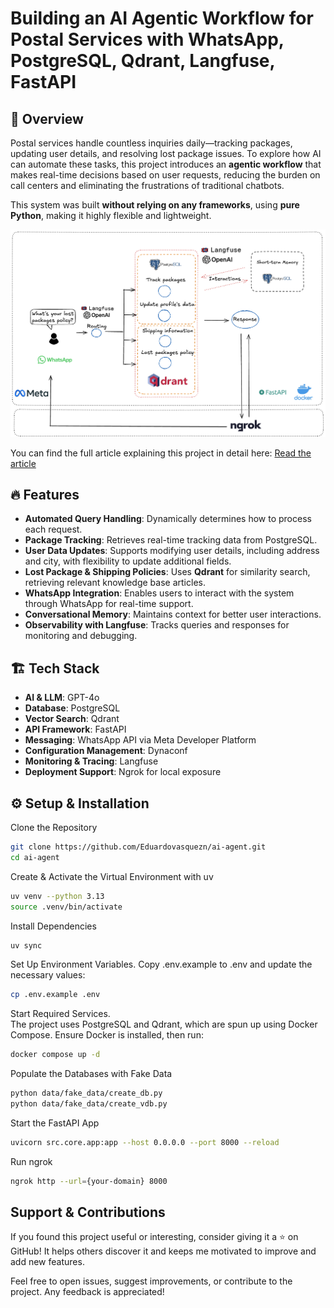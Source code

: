 # Building an AI Agentic Workflow for Postal Services with WhatsApp, PostgreSQL, Qdrant, Langfuse, FastAPI

## 📌 Overview
Postal services handle countless inquiries daily—tracking packages, updating user details, and resolving lost package issues. To explore how AI can automate these tasks, this project introduces an **agentic workflow** that makes real-time decisions based on user requests, reducing the burden on call centers and eliminating the frustrations of traditional chatbots.

This system was built **without relying on any frameworks**, using **pure Python**, making it highly flexible and lightweight.

![Agentic Workflow Diagram](media/diagram.png)

You can find the full article explaining this project in detail here: [Read the article](YOUR_ARTICLE_LINK_HERE)


## 🔥 Features
- **Automated Query Handling**: Dynamically determines how to process each request.
- **Package Tracking**: Retrieves real-time tracking data from PostgreSQL.
- **User Data Updates**: Supports modifying user details, including address and city, with flexibility to update additional fields.
- **Lost Package & Shipping Policies**: Uses **Qdrant** for similarity search, retrieving relevant knowledge base articles.
- **WhatsApp Integration**: Enables users to interact with the system through WhatsApp for real-time support.
- **Conversational Memory**: Maintains context for better user interactions.
- **Observability with Langfuse**: Tracks queries and responses for monitoring and debugging.

## 🏗️ Tech Stack
- **AI & LLM**: GPT-4o
- **Database**: PostgreSQL
- **Vector Search**: Qdrant
- **API Framework**: FastAPI
- **Messaging**: WhatsApp API via Meta Developer Platform
- **Configuration Management**: Dynaconf
- **Monitoring & Tracing**: Langfuse
- **Deployment Support**: Ngrok for local exposure

## ⚙️ Setup & Installation

Clone the Repository
```bash
git clone https://github.com/Eduardovasquezn/ai-agent.git
cd ai-agent
```

Create & Activate the Virtual Environment with uv
```bash
uv venv --python 3.13
source .venv/bin/activate
```

Install Dependencies
```bash
uv sync
```

Set Up Environment Variables.
Copy .env.example to .env and update the necessary values:
```bash
cp .env.example .env
```

Start Required Services. \
The project uses PostgreSQL and Qdrant, which are spun up using Docker Compose. Ensure Docker is installed, then run:
```bash
docker compose up -d
```

Populate the Databases with Fake Data
```bash
python data/fake_data/create_db.py
python data/fake_data/create_vdb.py
```

Start the FastAPI App
```bash
uvicorn src.core.app:app --host 0.0.0.0 --port 8000 --reload
```

Run ngrok
```bash
ngrok http --url={your-domain} 8000
```

## Support & Contributions

If you found this project useful or interesting, consider giving it a ⭐ on GitHub! It helps others discover it and keeps me motivated to improve and add new features.

Feel free to open issues, suggest improvements, or contribute to the project. Any feedback is appreciated!
